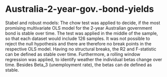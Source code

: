 # Australia-2-year-gov.-bond-yields
Stabel and robust models:
The chow test was applied to decide, if the most promising multivariate OLS model for the 2-year Australian government bond is stable over time. The test was applied in the middle of the sample, so that each dataset would include 126 samples. It was not possible to reject the null hypothesis and there are therefore no break points in the respective OLS model. Having no structural breaks, the R2 and F-statistic can be defined as stable over time. 
Furthermore, a rolling window regression was applied, to identify weather the individual betas change over time. Besides Beta_3 (unemployment rate), the betas can de defined as stable.
